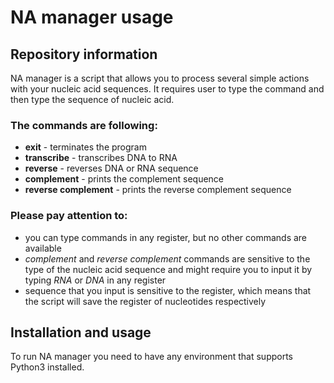 # NA manager usage #
## Repository information ##
NA manager is a script that allows you to process several simple actions with your nucleic acid sequences.
It requires user to type the command and then type the sequence of nucleic acid.

### The commands are following: ###
- **exit** - terminates the program
- **transcribe** - transcribes DNA to RNA
- **reverse** - reverses DNA or RNA sequence
- **complement** - prints the complement sequence
- **reverse complement** - prints the reverse complement sequence

### Please pay attention to: ###
- you can type commands in any register, but no other commands are available
- *complement* and *reverse complement* commands are sensitive to the type of the nucleic acid sequence and might require you to input it by typing *RNA* or *DNA* in any register
- sequence that you input is sensitive to the register, which means that the script will save the register of nucleotides respectively

## Installation and usage ##
To run NA manager you need to have any environment that supports Python3 installed.